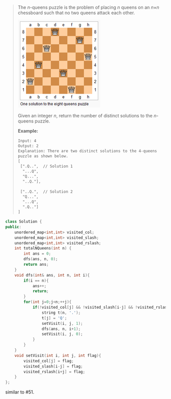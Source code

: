 > The *n*-queens puzzle is the problem of placing *n* queens on an *n*×*n* chessboard such that no two queens attack each other.
>
> ![img](assets/8-queens-20200915192848374.png)
>
> Given an integer *n*, return the number of distinct solutions to the *n*-queens puzzle.
>
> **Example:**
>
> ```
> Input: 4
> Output: 2
> Explanation: There are two distinct solutions to the 4-queens puzzle as shown below.
> [
>  [".Q..",  // Solution 1
>   "...Q",
>   "Q...",
>   "..Q."],
> 
>  ["..Q.",  // Solution 2
>   "Q...",
>   "...Q",
>   ".Q.."]
> ]
> ```

```cpp
class Solution {
public:
    unordered_map<int,int> visited_col;
    unordered_map<int,int> visited_slash;
    unordered_map<int,int> visited_rslash;
    int totalNQueens(int n) {
        int ans = 0;
        dfs(ans, n, 0);
        return ans;
    }
    void dfs(int& ans, int n, int i){
        if(i == n){
            ans++;
            return;
        }
        for(int j=0;j<n;++j){
            if(!visited_col[j] && !visited_slash[i-j] && !visited_rslash[i+j]){
                string t(n, '.');
                t[j] = 'Q';
                setVisit(i, j, 1);
                dfs(ans, n, i+1);
                setVisit(i, j, 0);
            }
        }
    }
    void setVisit(int i, int j, int flag){
        visited_col[j] = flag;
        visited_slash[i-j] = flag;
        visited_rslash[i+j] = flag;
    }
};
```

similar to #51.